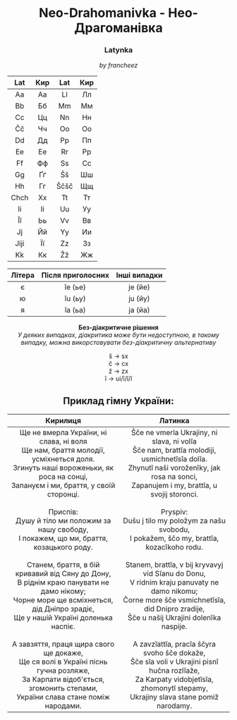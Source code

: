 # <center>Neo-Drahomanivka - Нео-Драгоманівка</center>

### **<center>Latynka</center>**
*<center>by francheez</center>*
<center>

|Lat      |Кир    |Lat      |Кир    |
|:----:|:--:|:----:|:--:|
| Aa   | Аа | Ll   | Лл |
| Bb   | Бб | Mm   | Мм |
| Cc   | Цц | Nn   | Нн |
| Čč   | Чч | Oo   | Оо |
| Dd   | Дд | Pp   | Пп |
| Ee   | Ее | Rr   | Рр |
| Ff   | Фф | Ss   | Сс |
| Gg   | Ґґ | Šš   | Шш |
| Hh   | Гг | Ščšč | Щщ |
| Chch | Хх | Tt   | Тт |
| Ii   | Іі | Uu   | Уу |
| Ĭĭ   | Ьь | Vv   | Вв |
| Jj   | Йй | Yy   | Ии |
| Jiji | Її | Zz   | Зз |
| Kk   | Кк | Žž   | Жж |
</center>
<center>

| Літера | Після приголосних | Інші випадки |
|:------:|:-----------------:|:------------:|
| є      | ĭe (ье)                | je (йе)           |
| ю      | ĭu (ьу)                | ju (йу)          |
| я      | ĭa (ьа)                | ja (йа)          |
</center>

**<center>Без-діакритичне рішення</center>**
*<center>У деяких випадках, діакритика може бути недоступною, в такому випадку, можна викорстовувати без-діакритичну альтернативу</center>* 
<center>
š -> sx <br>
č -> cx <br>
ž -> zx <br>
ĭ -> ui/ī/ǐ/î <br>
</center>

## <center>Приклад гімну України:</center>

<center>

| Кирилиця                                                                 | Латинка                                                                |
|:------------------------------------------------------------------------:|:----------------------------------------------------------------------:|
| Ще не вмерла України, ні слава, ні воля<br>Ще нам, браття молодії, усміхнеться доля.<br>Згинуть наші вороженьки, як роса на сонці,<br>Запануєм і ми, браття, у своїй сторонці.<br><br>Приспів:<br>Душу й тіло ми положим за нашу свободу,<br>І покажем, що ми, браття, козацького роду.<br><br>Станем, браття, в бій кривавий від Сяну до Дону,<br>В ріднім краю панувати не дамо нікому;<br>Чорне море ще всміхнеться, дід Дніпро зрадіє,<br>Ще у нашій Україні доленька наспіє.<br><br>А завзяття, праця щира свого ще докаже,<br>Ще ся волі в Україні піснь гучна розляже,<br>За Карпати відоб'ється, згомонить степами,<br>України слава стане поміж народами. | Šče ne vmerla Ukrajiny, ni slava, ni volĭa<br>Šče nam, brattĭa molodiji, usmichnetĭsĭa dolĭa.<br>Zhynutĭ naši voroženĭky, jak rosa na sonci,<br>Zapanujem i my, brattĭa, u svojij storonci.<br><br>Pryspiv:<br>Dušu j tilo my položym za našu svobodu,<br>I pokažem, ščo my, brattĭa, kozacĭkoho rodu.<br><br>Stanem, brattĭa, v bij kryvavyj vid Sĭanu do Donu,<br>V ridnim kraju panuvaty ne damo nikomu;<br>Čorne more šče vsmichnetĭsĭa, did Dnipro zradije,<br>Šče u našij Ukrajini dolenĭka naspije.<br><br>A zavzĭattĭa, pracĭa ščyra svoho šče dokaže,<br>Šče sĭa voli v Ukrajini pisnĭ hučna rozlĭaže,<br>Za Karpaty vidobjetĭsĭa, zhomonytĭ stepamy,<br>Ukrajiny slava stane pomiž narodamy. |

</center>
